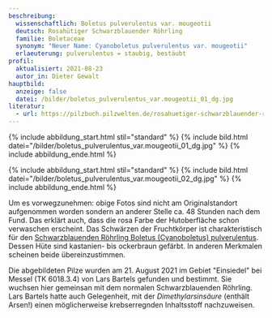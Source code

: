 ```yaml
---
beschreibung:
  wissenschaftlich: Boletus pulverulentus var. mougeotii
  deutsch: Rosahütiger Schwarzblauender Röhrling
  familie: Boletaceae
  synonym: "Neuer Name: Cyanoboletus pulverulentus var. mougeotii"
  erlaeuterung: pulverulentus = staubig, bestäubt
profil:
  aktualisiert: 2021-08-23
  autor_in: Dieter Gewalt
hauptbild:
  anzeige: false
  datei: /bilder/boletus_pulverulentus_var.mougeotii_01_dg.jpg
literatur:
  - url: https://pilzbuch.pilzwelten.de/rosahuetiger-schwarzblauender-roehrling/boletus-pulverulentus-var-mougeotii.html#google_vignette
---
```

{% include abbildung_start.html stil="standard" %}
{% include bild.html datei="/bilder/boletus_pulverulentus_var.mougeotii_01_dg.jpg" %}
{% include abbildung_ende.html %}

{% include abbildung_start.html stil="standard" %}
{% include bild.html datei="/bilder/boletus_pulverulentus_var.mougeotii_02_dg.jpg" %}
{% include abbildung_ende.html %}

Um es vorwegzunehmen: obige Fotos sind nicht am Originalstandort aufgenommen worden sondern an anderer Stelle ca. 48 Stunden nach dem Fund. Das erklärt auch, dass die rosa Farbe der Hutoberfläche schon verwaschen erscheint. Das Schwärzen der Fruchtkörper ist charakteristisch für den [Schwarzblauenden Röhrling Boletus (Cyanoboletus) pulverulentus](/pilze/boletus-pulverulentus-schwarzblauender-röhrling). Dessen Hüte sind kastanien- bis ockerbraun gefärbt. In anderen Merkmalen scheinen beide übereinzustimmen.

Die abgebildeten Pilze wurden am 21. August 2021 im Gebiet "Einsiedel" bei Messel (TK 6018.3.4) von Lars Bartels gefunden und bestimmt. Sie wuchsen hier gemeinsan mit dem normalen Schwarzblauenden Röhrling. Lars Bartels hatte auch Gelegenheit, mit der *Dimethylarsinsäure* (enthält Arsen!) einen möglicherweise krebserregnden Inhaltsstoff nachzuweisen.